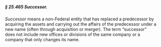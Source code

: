 ##### § 25.465 Successor. #####

*Successor* means a non-Federal entity that has replaced a predecessor by acquiring the assets and carrying out the affairs of the predecessor under a new name (often through acquisition or merger). The term “successor” does not include new offices or divisions of the same company or a company that only changes its name.